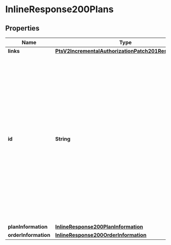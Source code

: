 
# InlineResponse200Plans

## Properties
Name | Type | Description | Notes
------------ | ------------- | ------------- | -------------
**links** | [**PtsV2IncrementalAuthorizationPatch201ResponseLinks**](PtsV2IncrementalAuthorizationPatch201ResponseLinks.md) |  |  [optional]
**id** | **String** | An unique identification number generated by Cybersource to identify the submitted request. Returned by all services. It is also appended to the endpoint of the resource. On incremental authorizations, this value with be the same as the identification number returned in the original authorization response.  |  [optional]
**planInformation** | [**InlineResponse200PlanInformation**](InlineResponse200PlanInformation.md) |  |  [optional]
**orderInformation** | [**InlineResponse200OrderInformation**](InlineResponse200OrderInformation.md) |  |  [optional]



